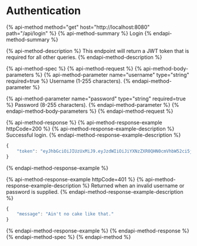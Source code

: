 # Authentication

{% api-method method="get" host="http://localhost:8080" path="/api/login" %}
{% api-method-summary %}
Login
{% endapi-method-summary %}

{% api-method-description %}
This endpoint will return a JWT token that is required for all other queries.
{% endapi-method-description %}

{% api-method-spec %}
{% api-method-request %}
{% api-method-body-parameters %}
{% api-method-parameter name="username" type="string" required=true %}
Username \(1-255 characters\).
{% endapi-method-parameter %}

{% api-method-parameter name="password" type="string" required=true %}
Password \(8-255 characters\).
{% endapi-method-parameter %}
{% endapi-method-body-parameters %}
{% endapi-method-request %}

{% api-method-response %}
{% api-method-response-example httpCode=200 %}
{% api-method-response-example-description %}
Successful login.
{% endapi-method-response-example-description %}

```javascript
{
    "token": "eyJhbGciOiJIUzUxMiJ9.eyJzdWIiOiJiYXNzZXR0QHN0cmVhbW52ci5jb20iLCJleHAiOjE1NTk3MTEwMzd9.0UrGZwAfYg6Q7qs3JnCAnopSCwFnWwasdfasdfasdf4N09XvR6YBV5KEfkW95iv3MC0I_tZRPAbGDy0j88_AluymQ"
}
```
{% endapi-method-response-example %}

{% api-method-response-example httpCode=401 %}
{% api-method-response-example-description %}
Returned when an invalid username or password is supplied.
{% endapi-method-response-example-description %}

```javascript
{
    "message": "Ain't no cake like that."
}    
```
{% endapi-method-response-example %}
{% endapi-method-response %}
{% endapi-method-spec %}
{% endapi-method %}



